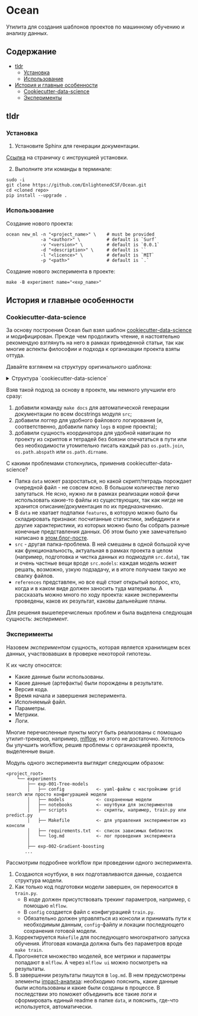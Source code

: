 # Ocean

Утилита для создания шаблонов проектов по машинному обучению и анализу данных.

## Содержание

* [tldr](#tldr)
    * [Установка](#Установка)
    * [Использование](#Использование)
* [История и главные особенности](#История-и-главные-особенности)
    * [Cookiecutter-data-science](#Cookiecutter-data-science)
    * [Эксперименты](#Эксперименты)

## tldr

### Установка

1) Установите Sphinx для генерации документации.

[Ссылка](http://www.sphinx-doc.org/en/1.4/install.html) на страничку с инструкцией установки.

2) Выполните эти команды в терминале:

```
sudo -i
git clone https://github.com/EnlightenedCSF/Ocean.git
cd <cloned repo>
pip install --upgrade .
```

### Использование

Создание нового проекта:
```
ocean new_ml -n "<project_name>" \    # must be provided
             -a "<author>" \          # default is `Surf`
             -v "<version>" \         # default is `0.0.1`
             -d "<description>" \     # default is ``
             -l "<licence>" \         # default is `MIT`
             -p "<path>"              # default is `.`
```

Создание нового эксперимента в проекте:
```
make -B experiment name="<exp_name>"
```

## История и главные особенности

### Cookiecutter-data-science

За основу построения Ocean был взял шаблон [cookiecutter-data-science](https://drivendata.github.io/cookiecutter-data-science/) и модифицирован. Прежде чем продолжить чтение, я настоятельно рекомендую взглянуть на него в рамках приведенной статьи, так как многие аспекты философии и подхода к организации проекта взяты оттуда.

Давайте взглянем на структуру оригинального шаблона:

<details>
    <summary>Структура `cookiecutter-data-science`</summary>

```
├── LICENSE
├── Makefile           <- Makefile with commands like `make data` or `make train`
├── README.md          <- The top-level README for developers using this project.
├── data
│   ├── external       <- Data from third party sources.
│   ├── interim        <- Intermediate data that has been transformed.
│   ├── processed      <- The final, canonical data sets for modeling.
│   └── raw            <- The original, immutable data dump.
│
├── docs               <- A default Sphinx project; see sphinx-doc.org for details
│
├── models             <- Trained and serialized models, model predictions, or model summaries
│
├── notebooks          <- Jupyter notebooks. Naming convention is a number (for ordering),
│                         the creator's initials, and a short `-` delimited description, e.g.
│                         `1.0-jqp-initial-data-exploration`.
│
├── references         <- Data dictionaries, manuals, and all other explanatory materials.
│
├── reports            <- Generated analysis as HTML, PDF, LaTeX, etc.
│   └── figures        <- Generated graphics and figures to be used in reporting
│
├── requirements.txt   <- The requirements file for reproducing the analysis environment, e.g.
│                         generated with `pip freeze > requirements.txt`
│
├── setup.py           <- Make this project pip installable with `pip install -e`
├── src                <- Source code for use in this project.
│   ├── __init__.py    <- Makes src a Python module
│   │
│   ├── data           <- Scripts to download or generate data
│   │   └── make_dataset.py
│   │
│   ├── features       <- Scripts to turn raw data into features for modeling
│   │   └── build_features.py
│   │
│   ├── models         <- Scripts to train models and then use trained models to make
│   │   │                 predictions
│   │   ├── predict_model.py
│   │   └── train_model.py
│   │
│   └── visualization  <- Scripts to create exploratory and results oriented visualizations
│       └── visualize.py
│
└── tox.ini            <- tox file with settings for running tox; see tox.testrun.org

```
</details>

Взяв такой подход за основу в проекте, мы немного улучшили его сразу: 
1. добавили команду `make docs` для автоматической генерации документации по всем docstrings модуля `src`;
2. добавили логгер для удобного файлового логирования (и, соответственно, добавили папку `logs` в корне проекта);
3. добавили сущность координатора для удобной навигации по проекту из скриптов и тетрадей без боязни опечататься в пути или без необходимости утомительно писать каждый раз `os.path.join`, `os.path.abspath` или `os.path.dirname`.

С какими проблемами столкнулись, применив cookiecutter-data-science? 

* Папка `data` может разростаться, но какой скрипт/тетрадь порождает очередной файл - не совсем ясно. В большом количестве легко запутаться. Не ясно, нужно ли в рамках реализации новой фичи использовать какие-то файлы из существующих, так как нигде не хранится описание/документация по их предназначению.
* В `data` не хватает подпапки `features`, в которую можно было бы складировать признаки: посчитанные статистики, эмбеддинги и другие характеристики, из которых можно было бы собрать разные конечные представления данных. Об этом было уже замечательно написано в [этом блог-посте](https://www.logicalclocks.com/feature-store/).
* `src` - другая папка-проблема. В ней смешаны в одной большой куче как функциональность, актуальная в рамках проекта в целом (например, подготовка и чистка данных из подмодуля `src.data`), так и очень частные вещи вроде `src.models`: каждая модель может решать, возможно, узкую подзадачу, и в итоге получаем такую же свалку файлов.
* `references` представлен, но все ещё стоит открытый вопрос, кто, когда и в каком виде должен заносить туда материалы. А рассказать можно много по ходу проекта: какие эксперименты проведены, каков их результат, каковы дальнейшие планы.

Для решения вышеперечисленых проблем и была выделена следующая сущность: _эксперимент_.


### Эксперименты

Назовем _экспериментом_ сущность, которая является хранилищем всех данных, участвовавших в проверке некоторой гипотезы. 

К их числу относятся:
* Какие данные были использованы.
* Какие данные (артефакты) были порождены в результате.
* Версия кода.
* Время начала и завершения эксперимента.
* Исполняемый файл.
* Параметры.
* Метрики.
* Логи.

Многие перечисленные пункты могут быть реализованы с помощью утилит-трекеров, например, [mlflow](https://mlflow.org/docs/latest/tracking.html), но этого не достаточно. Хотелось бы улучшить workflow, решив проблемы с организацией проекта, выделенные выше.

Модуль одного эксперимента выглядит следующим образом:

```
<project_root>
    └── experiments
        ├── exp-001-Tree-models
        │   ├── config            <- yaml-файлы с настройками grid search или просто конфигурацией модели
        │   ├── models            <- сохраненные модели
        │   ├── notebooks         <- ноутбуки для экспериментов
        │   ├── scripts           <- скрипты, например, train.py или predict.py
        │   ├── Makefile          <- для управления экспериментом из консоли
        │   ├── requirements.txt  <- список зависимых библиотек
        │   └── log.md            <- лог проведения эксперимента
        │
        ├── exp-002-Gradient-boosting
       ...
```

Рассмотрим подробнее workflow при проведении одного эксперимента.
1. Создаются ноутбуки, в них подготавливаются данные, создается структура модели.
2. Как только код подготовки модели завершен, он переносится в `train.py`. 
    - В коде должен присутствовать трекинг параметров, например, с помощью `mlflow`.
    - В `config` создается файл с конфигурацией `train.py`.
    - Обязательно должен управляться из консоли и принимать пути к необходимым данным, `config`-файлу и локации последующего сохранения готовой модели.
3. Корректируется `Makefile` для последующего многократного запуска обучения. Итоговая команда должна быть без параметров вроде `make train`.
4. Прогоняется множество моделей, все метрики и параметры попадают в `mlflow`. А через `mlflow ui` можно посмотреть на результаты.
5. В завершении результаты пишутся в `log.md`. В нем предусмотрены элементы [impact-анализа](https://en.wikipedia.org/wiki/Change_impact_analysis): необходимо пояснить, какие данные были использованы и какие были созданы в процессе. В последствии это поможет объединить все такие логи и сформировать единый readme в папке `data`, и пояснить, где-что используется, автоматически.